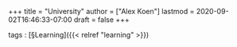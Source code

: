 +++
title = "University"
author = ["Alex Koen"]
lastmod = 2020-09-02T16:46:33-07:00
draft = false
+++

tags
: [§Learning]({{< relref "learning" >}})
